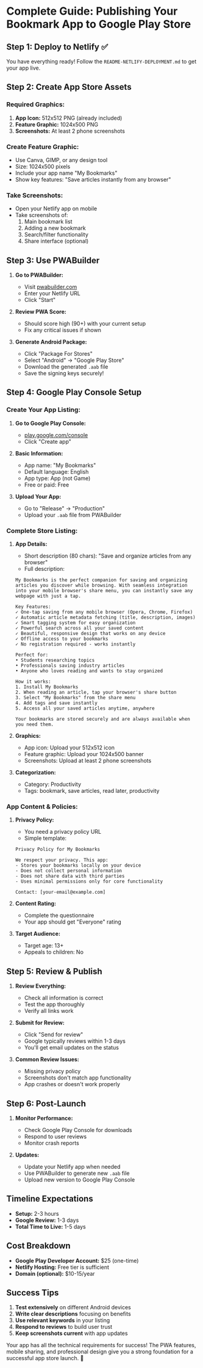# Complete Guide: Publishing Your Bookmark App to Google Play Store

## Step 1: Deploy to Netlify ✅

You have everything ready! Follow the `README-NETLIFY-DEPLOYMENT.md` to get your app live.

## Step 2: Create App Store Assets

### Required Graphics:
1. **App Icon:** 512x512 PNG (already included)
2. **Feature Graphic:** 1024x500 PNG
3. **Screenshots:** At least 2 phone screenshots

### Create Feature Graphic:
- Use Canva, GIMP, or any design tool
- Size: 1024x500 pixels
- Include your app name "My Bookmarks"
- Show key features: "Save articles instantly from any browser"

### Take Screenshots:
- Open your Netlify app on mobile
- Take screenshots of:
  1. Main bookmark list
  2. Adding a new bookmark
  3. Search/filter functionality
  4. Share interface (optional)

## Step 3: Use PWABuilder

1. **Go to PWABuilder:**
   - Visit [pwabuilder.com](https://pwabuilder.com)
   - Enter your Netlify URL
   - Click "Start"

2. **Review PWA Score:**
   - Should score high (90+) with your current setup
   - Fix any critical issues if shown

3. **Generate Android Package:**
   - Click "Package For Stores"
   - Select "Android" → "Google Play Store"
   - Download the generated `.aab` file
   - Save the signing keys securely!

## Step 4: Google Play Console Setup

### Create Your App Listing:

1. **Go to Google Play Console:**
   - [play.google.com/console](https://play.google.com/console)
   - Click "Create app"

2. **Basic Information:**
   - App name: "My Bookmarks"
   - Default language: English
   - App type: App (not Game)
   - Free or paid: Free

3. **Upload Your App:**
   - Go to "Release" → "Production"
   - Upload your `.aab` file from PWABuilder

### Complete Store Listing:

1. **App Details:**
   - Short description (80 chars): "Save and organize articles from any browser"
   - Full description:
   ```
   My Bookmarks is the perfect companion for saving and organizing articles you discover while browsing. With seamless integration into your mobile browser's share menu, you can instantly save any webpage with just a tap.

   Key Features:
   ✓ One-tap saving from any mobile browser (Opera, Chrome, Firefox)
   ✓ Automatic article metadata fetching (title, description, images)
   ✓ Smart tagging system for easy organization
   ✓ Powerful search across all your saved content
   ✓ Beautiful, responsive design that works on any device
   ✓ Offline access to your bookmarks
   ✓ No registration required - works instantly

   Perfect for:
   • Students researching topics
   • Professionals saving industry articles
   • Anyone who loves reading and wants to stay organized

   How it works:
   1. Install My Bookmarks
   2. When reading an article, tap your browser's share button
   3. Select "My Bookmarks" from the share menu
   4. Add tags and save instantly
   5. Access all your saved articles anytime, anywhere

   Your bookmarks are stored securely and are always available when you need them.
   ```

2. **Graphics:**
   - App icon: Upload your 512x512 icon
   - Feature graphic: Upload your 1024x500 banner
   - Screenshots: Upload at least 2 phone screenshots

3. **Categorization:**
   - Category: Productivity
   - Tags: bookmark, save articles, read later, productivity

### App Content & Policies:

1. **Privacy Policy:**
   - You need a privacy policy URL
   - Simple template:
   ```
   Privacy Policy for My Bookmarks

   We respect your privacy. This app:
   - Stores your bookmarks locally on your device
   - Does not collect personal information
   - Does not share data with third parties
   - Uses minimal permissions only for core functionality

   Contact: [your-email@example.com]
   ```

2. **Content Rating:**
   - Complete the questionnaire
   - Your app should get "Everyone" rating

3. **Target Audience:**
   - Target age: 13+
   - Appeals to children: No

## Step 5: Review & Publish

1. **Review Everything:**
   - Check all information is correct
   - Test the app thoroughly
   - Verify all links work

2. **Submit for Review:**
   - Click "Send for review"
   - Google typically reviews within 1-3 days
   - You'll get email updates on the status

3. **Common Review Issues:**
   - Missing privacy policy
   - Screenshots don't match app functionality
   - App crashes or doesn't work properly

## Step 6: Post-Launch

1. **Monitor Performance:**
   - Check Google Play Console for downloads
   - Respond to user reviews
   - Monitor crash reports

2. **Updates:**
   - Update your Netlify app when needed
   - Use PWABuilder to generate new `.aab` file
   - Upload new version to Google Play Console

## Timeline Expectations

- **Setup:** 2-3 hours
- **Google Review:** 1-3 days
- **Total Time to Live:** 1-5 days

## Cost Breakdown

- **Google Play Developer Account:** $25 (one-time)
- **Netlify Hosting:** Free tier is sufficient
- **Domain (optional):** $10-15/year

## Success Tips

1. **Test extensively** on different Android devices
2. **Write clear descriptions** focusing on benefits
3. **Use relevant keywords** in your listing
4. **Respond to reviews** to build user trust
5. **Keep screenshots current** with app updates

Your app has all the technical requirements for success! The PWA features, mobile sharing, and professional design give you a strong foundation for a successful app store launch. 🚀